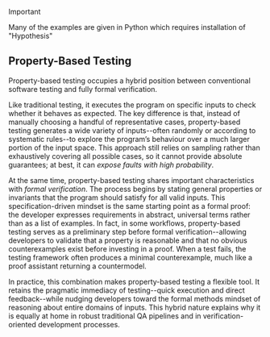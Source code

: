 
> [!IMPORTANT]  
> Many of the examples are given in Python which requires installation of "Hypothesis"

## Property-Based Testing

Property-based testing occupies a hybrid position between conventional software testing 
and fully formal verification.

Like traditional testing, it executes the program on specific inputs to check whether it
behaves as expected. The key difference is that, instead of manually choosing a handful of
representative cases, property-based testing generates a wide variety of inputs--often randomly
or according to systematic rules--to explore the program’s behaviour over a much larger
portion of the input space. This approach still relies on sampling rather than exhaustively
covering all possible cases, so it cannot provide absolute guarantees; at best, it can *expose
faults with high probability*.

At the same time, property-based testing shares important characteristics with *formal
verification*. The process begins by stating general properties or invariants that the
program should satisfy for all valid inputs. This specification-driven mindset is the
same starting point as a formal proof: the developer expresses requirements in abstract,
universal terms rather than as a list of examples. In fact, in some workflows, property-based
testing serves as a preliminary step before formal verification--allowing developers to
validate that a property is reasonable and that no obvious counterexamples exist before
investing in a proof. When a test fails, the testing framework often produces a minimal
counterexample, much like a proof assistant returning a countermodel.

In practice, this combination makes property-based testing a flexible tool. It retains the
pragmatic immediacy of testing--quick execution and direct feedback--while nudging developers
toward the formal methods mindset of reasoning about entire domains of inputs. This hybrid
nature explains why it is equally at home in robust traditional QA pipelines and in
verification-oriented development processes.
